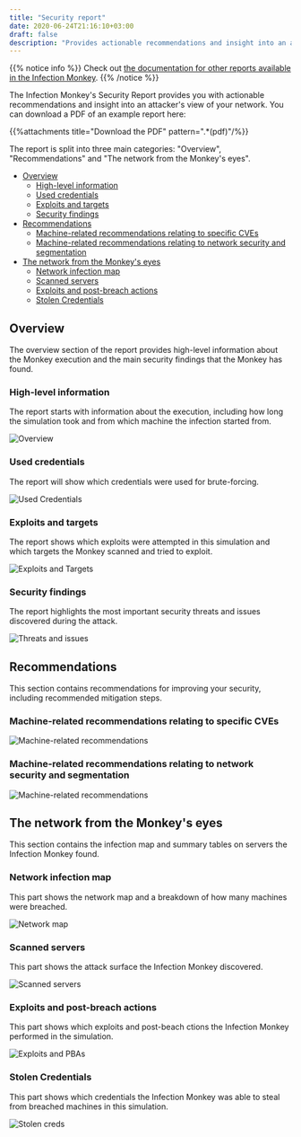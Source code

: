 ```yaml
---
title: "Security report"
date: 2020-06-24T21:16:10+03:00
draft: false
description: "Provides actionable recommendations and insight into an attacker's view of your network"
---
```


{{% notice info %}}
Check out [the documentation for other reports available in the Infection Monkey](../).
{{% /notice %}}

The Infection Monkey's Security Report provides you with actionable recommendations and insight into an attacker's view of your network. You can download a PDF of an example report here:

{{%attachments title="Download the PDF" pattern=".*(pdf)"/%}}

The report is split into three main categories: "Overview", "Recommendations" and "The network from the Monkey's eyes".

- [Overview](#overview)
  - [High-level information](#high-level-information)
  - [Used credentials](#used-credentials)
  - [Exploits and targets](#exploits-and-targets)
  - [Security findings](#security-findings)
- [Recommendations](#recommendations)
  - [Machine-related recommendations relating to specific CVEs](#machine-related-recommendations-relating-to-specific-cves)
  - [Machine-related recommendations relating to network security and segmentation](#machine-related-recommendations-relating-to-network-security-and-segmentation)
- [The network from the Monkey's eyes](#the-network-from-the-monkeys-eyes)
  - [Network infection map](#network-infection-map)
  - [Scanned servers](#scanned-servers)
  - [Exploits and post-breach actions](#exploits-and-post-breach-actions)
  - [Stolen Credentials](#stolen-credentials)

## Overview

The overview section of the report provides high-level information about the Monkey execution and the main security findings that the Monkey has found.

### High-level information

The report starts with information about the execution, including how long the simulation took and from which machine the infection started from.

![Overview](/images/usage/reports/sec_report_1_overview.png "Overview")

### Used credentials

The report will show which credentials were used for brute-forcing.

![Used Credentials](/images/usage/reports/sec_report_2_users_passwords.png "Used Credentials")

### Exploits and targets

The report shows which exploits were attempted in this simulation and which targets the Monkey scanned and tried to exploit.

![Exploits and Targets](/images/usage/reports/sec_report_3_exploits_ips.png "Exploits and Targets")

### Security findings

The report highlights the most important security threats and issues discovered during the attack.

![Threats and issues](/images/usage/reports/sec_report_4_threats_and_issues.png "Threats and issues")

## Recommendations

This section contains recommendations for improving your security, including recommended mitigation steps.

### Machine-related recommendations relating to specific CVEs

![Machine-related recommendations](/images/usage/reports/sec_report_5_machine_related.png "Machine related recommendations")

### Machine-related recommendations relating to network security and segmentation

![Machine-related recommendations](/images/usage/reports/sec_report_6_machine_related_network.png "Machine related recommendations")

## The network from the Monkey's eyes

This section contains the infection map and summary tables on servers the Infection Monkey found.

### Network infection map

This part shows the network map and a breakdown of how many machines were breached.

![Network map](/images/usage/reports/sec_report_7_network_map.png "Network map")

### Scanned servers

This part shows the attack surface the Infection Monkey discovered.

![Scanned servers](/images/usage/reports/sec_report_8_network_services.png "Scanned servers")

### Exploits and post-breach actions

This part shows which exploits and post-beach ctions the Infection Monkey performed in the simulation.

![Exploits and PBAs](/images/usage/reports/sec_report_9_exploits_pbas.png "Exploits and PBAs")

### Stolen Credentials

This part shows which credentials the Infection Monkey was able to steal from breached machines in this simulation.

![Stolen creds](/images/usage/reports/sec_report_10_stolen_credentials.png "Stolen creds")
